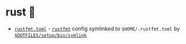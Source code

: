 # rust 🦀

- [`rustfmt.toml`](./rustfmt.toml.symlink) - [`rustfmt`](https://github.com/rust-lang/rustfmt) config symlinked to `$HOME/.rustfmt.toml` by [`$DOTFILES/setup/bin/symlink`](../../setup/bin/symlink)
